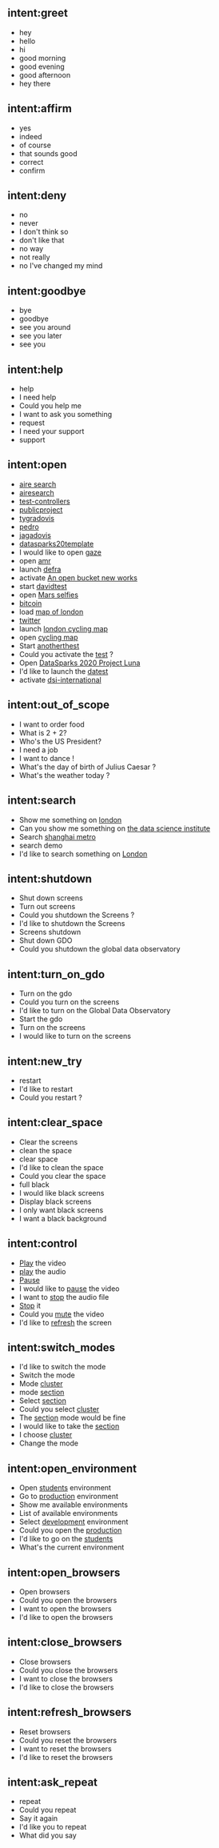 ## intent:greet
- hey
- hello
- hi
- good morning
- good evening
- good afternoon
- hey there

## intent:affirm
- yes
- indeed
- of course
- that sounds good
- correct
- confirm

## intent:deny
- no
- never
- I don't think so
- don't like that
- no way
- not really
- no I've changed my mind

## intent:goodbye
- bye
- goodbye
- see you around
- see you later
- see you

## intent:help
- help
- I need help
- Could you help me
- I want to ask you something
- request
- I need your support
- support

## intent:open  
- [aire search](demo)
- [airesearch](demo)
- [test-controllers](demo)
- [publicproject](demo)
- [tygradovis](demo)
- [pedro](demo)
- [jagadovis](demo)
- [datasparks20template](demo)
- I would like to open [gaze](demo)
- open [amr](demo)
- launch [defra](demo)
- activate [An open bucket new works](demo)
- start [davidtest](demo)
- open [Mars selfies](demo)
- [bitcoin](demo)
- load [map of london](demo)
- [twitter](demo)
- launch [london cycling map](demo)
- open [cycling map](demo)
- Start [anotherthest](demo)
- Could you activate the [test](demo) ?
- Open [DataSparks 2020 Project Luna](demo)
- I'd like to launch the [datest](demo)
- activate [dsi-international](demo)

## intent:out_of_scope
- I want to order food
- What is 2 + 2?
- Who's the US President?
- I need a job
- I want to dance !
- What's the day of birth of Julius Caesar ?
- What's the weather today ?

## intent:search
- Show me something on [london](demo)
- Can you show me something on [the data science institute](demo)
- Search [shanghai metro](demo)
- search demo
- I'd like to search something on [London](demo)

## intent:shutdown
- Shut down screens
- Turn out screens
- Could you shutdown the Screens ?
- I'd like to shutdown the Screens
- Screens shutdown
- Shut down GDO
- Could you shutdown the global data observatory

## intent:turn_on_gdo
- Turn on the gdo
- Could you turn on the screens
- I'd like to turn on the Global Data Observatory
- Start the gdo
- Turn on the screens
- I would like to turn on the screens

## intent:new_try
- restart
- I'd like to restart
- Could you restart ?

## intent:clear_space
- Clear the screens
- clean the space
- clear space
- I'd like to clean the space
- Could you clear the space
- full black
- I would like black screens
- Display black screens
- I only want black screens
- I want a black background


## intent:control
- [Play](control_command) the video
- [play](control_command) the audio
- [Pause](control_command)
- I would like to [pause](control_command) the video
- I want to [stop](control_command) the audio file
- [Stop](control_command) it
- Could you [mute](control_command) the video
- I'd like to [refresh](control_command) the screen

## intent:switch_modes
- I'd like to switch the mode
- Switch the mode
- Mode [cluster](mode)
- mode [section](mode)
- Select [section](mode)
- Could you select [cluster](mode)
- The [section](mode) mode would be fine
- I would like to take the [section](mode)
- I choose [cluster](mode)
- Change the mode

## intent:open_environment
- Open [students](work_environment) environment
- Go to [production](work_environment) environment
- Show me available environments
- List of available environments
- Select [development](work_environment) environment
- Could you open the [production](work_environment)
- I'd like to go on the [students](work_environment)
- What's the current environment

## intent:open_browsers
- Open browsers
- Could you open the browsers
- I want to open the browsers
- I'd like to open the browsers

## intent:close_browsers
- Close browsers
- Could you close the browsers
- I want to close the browsers
- I'd like to close the browsers

## intent:refresh_browsers
- Reset browsers
- Could you reset the browsers
- I want to reset the browsers
- I'd like to reset the browsers

## intent:ask_repeat
- repeat
- Could you repeat
- Say it again
- I'd like you to repeat
- What did you say
